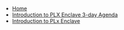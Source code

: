 
- [Home](/)
- [Introduction to PLX Enclave 3-day Agenda](introduction-plx-enclave-3-day-agenda)
- [Introduction to PLx Enclave](introduction-plx-enclave-day-1)


